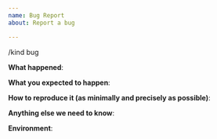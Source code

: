 ```yaml
---
name: Bug Report
about: Report a bug

---
```


<!--
Please select the kind of this issue.
"/kind" identifiers:    api-change|bug|cleanup|discussion|enhancement|epic|impediment|poc|post-mortem|question|regression|task|technical-debt|test
-->
/kind bug

**What happened**:

**What you expected to happen**:

**How to reproduce it (as minimally and precisely as possible)**:

**Anything else we need to know**:

**Environment**:
